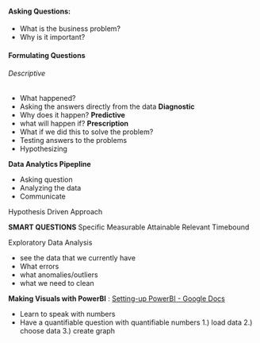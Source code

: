 #### Asking Questions:
* What is the business problem?
* Why is it important?

#### Formulating Questions
###### Descriptive
* What happened?
* Asking the answers directly from the data
**Diagnostic**
* Why does it happen?
**Predictive**
* what will happen if?
**Prescription**
* What if we did this to solve the problem?
* Testing answers to the problems
* Hypothesizing

**Data Analytics Pipepline**
- Asking question
- Analyzing the data
- Communicate 

Hypothesis Driven Approach

**SMART QUESTIONS**
Specific
Measurable
Attainable
Relevant
Timebound

Exploratory Data Analysis
* see the data that we currently have
* What errors
* what anomalies/outliers
* what we need to clean

**Making Visuals with PowerBI** : 
[Setting-up PowerBI - Google Docs](https://docs.google.com/document/d/1buH66XYnHp42_8NDKD_TIbBp6gSPkb4L0XDhJNhp984/edit)
* Learn to speak with numbers
* Have a quantifiable question with quantifiable numbers
1.) load data
2.) choose data
3.) create graph